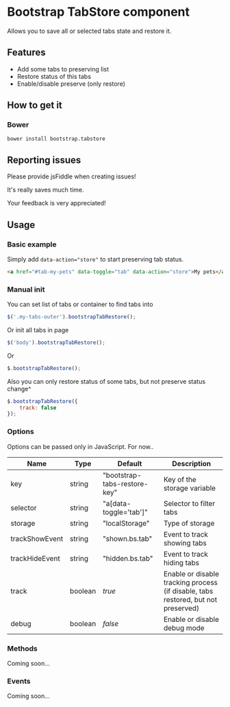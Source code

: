 # Bootstrap TabStore component

Allows you to save all or selected tabs state and restore it.

## Features

- Add some tabs to preserving list
- Restore status of this tabs
- Enable/disable preserve (only restore)

## How to get it

### Bower

```
bower install bootstrap.tabstore
```

## Reporting issues

Please provide jsFiddle when creating issues!

It's really saves much time.

Your feedback is very appreciated!

## Usage

### Basic example
Simply add `data-action="store"` to start preserving tab status.

```html
<a href="#tab-my-pets" data-toggle="tab" data-action="store">My pets</a>
```

### Manual init

You can set list of tabs or container to find tabs into

```javascript
$('.my-tabs-outer').bootstrapTabRestore();
```

Or init all tabs in page

```javascript
$('body').bootstrapTabRestore();
```

Or

```javascript
$.bootstrapTabRestore();
```

Also you can only restore status of some tabs, but not preserve status change^

```javascript
$.bootstrapTabRestore({
    track: false
});
```

### Options
Options can be passed only in JavaScript. For now..

Name|Type|Default|Description|
---|---|---|---
key|string|"bootstrap-tabs-restore-key"|Key of the storage variable
selector|string|"a[data-toggle='tab']"|Selector to filter tabs
storage|string|"localStorage"|Type of storage
trackShowEvent|string|"shown.bs.tab"|Event to track showing tabs
trackHideEvent|string|"hidden.bs.tab"|Event to track hiding tabs
track|boolean|*true*|Enable or disable tracking process (if disable, tabs restored, but not preserved)
debug|boolean|*false*|Enable or disable debug mode

### Methods
Coming soon...

### Events
Coming soon...